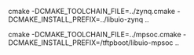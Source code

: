 




cmake -DCMAKE_TOOLCHAIN_FILE=../zynq.cmake -DCMAKE_INSTALL_PREFIX=../libuio-zynq ..


cmake -DCMAKE_TOOLCHAIN_FILE=../mpsoc.cmake -DCMAKE_INSTALL_PREFIX=/tftpboot/libuio-mpsoc ..











